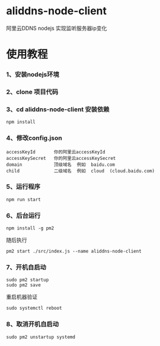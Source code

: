 # aliddns-node-client
阿里云DDNS nodejs 实现监听服务器ip变化 


# 使用教程


### 1、安装nodejs环境

### 2、clone 项目代码

### 3、cd aliddns-node-client 安装依赖 
```
npm install
```

### 4、修改config.json 
    accessKeyId       你的阿里云accessKeyId
    accessKeySecret   你的阿里云accessKeySecret
    domain            顶级域名  例如  baidu.com
    child             二级域名  例如  cloud  (cloud.baidu.com)
    
### 5、运行程序
```
npm run start
```

### 6、后台运行 
```
npm install -g pm2
```
随后执行 
```
pm2 start ./src/index.js --name aliddns-node-client
```

### 7、开机自启动 
```
sudo pm2 startup
sudo pm2 save 
``` 
重启机器验证
```
sudo systemctl reboot 
```
### 8、取消开机自启动
```
sudo pm2 unstartup systemd
```
